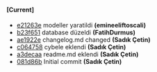 
#### [Current]

#### 
 * [e21263e](../../commit/e21263e) modeller yaratildi __(emineeliftoscali)__
 * [b23f651](../../commit/b23f651) database düzeldi __(FatihDurmus)__
 * [ae1922e](../../commit/ae1922e) changelog.md changed __(Sadık Çetin)__
 * [c064758](../../commit/c064758) cybele eklendi __(Sadık Çetin)__
 * [a3decaa](../../commit/a3decaa) readme.md eklendi __(Sadık Çetin)__
 * [081d86b](../../commit/081d86b) Initial commit __(Sadık Çetin)__
